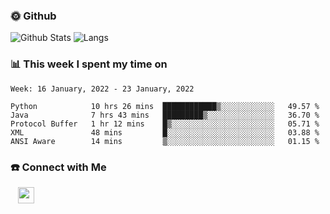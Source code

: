 

<h3> 🌞 Github</h3>

![Github Stats](https://github-readme-stats-beta-lovat.vercel.app/api?username=QiuYukang&count_private=true&show_icons=true&hide=stars)
![Langs](https://github-readme-stats-beta-lovat.vercel.app/api/top-langs/?username=QiuYukang&count_private=true&layout=compact)

<h3> 📊 This week I spent my time on</h3>

<!--START_SECTION:waka-->
```text
Week: 16 January, 2022 - 23 January, 2022

Python            10 hrs 26 mins  ████████████▒░░░░░░░░░░░░   49.57 % 
Java              7 hrs 43 mins   █████████▒░░░░░░░░░░░░░░░   36.70 % 
Protocol Buffer   1 hr 12 mins    █▒░░░░░░░░░░░░░░░░░░░░░░░   05.71 % 
XML               48 mins         █░░░░░░░░░░░░░░░░░░░░░░░░   03.88 % 
ANSI Aware        14 mins         ▒░░░░░░░░░░░░░░░░░░░░░░░░   01.15 % 
```
<!--END_SECTION:waka-->

<!--
<h3>🛠 Tech Stack</h3>

- 💻 &nbsp; Java | C | Matlab | C++ | Python
- 🌐 &nbsp; HTML | CSS | JavaScript | Bootstrap
- 🛢  &nbsp; MySQL | Redis
- 🔧 &nbsp; NS-3 | Git | Markdown
-->

<h3> ☎️ Connect with Me </h3>
&nbsp;&nbsp;
<a href="mailto:b612n@qq.com">
  <img href="mailto:b612n@qq.com" align="center" width="26px" src="https://github.com/TheDudeThatCode/TheDudeThatCode/blob/master/Assets/Gmail.svg" />
</a>
